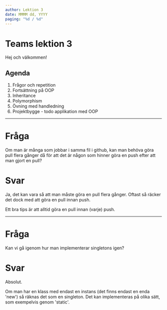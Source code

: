 ```yaml
---
author: Lektion 3 
date: MMMM dd, YYYY
paging: "%d / %d"
---
```


# Teams lektion 3

Hej och välkommen!

## Agenda

1. Frågor och repetition
2. Fortsättning på OOP
  1. Inheritance
  2. Polymorphism
3. Övning med handledning
4. Projektbygge - todo applikation med OOP

---

# Fråga

Om man är många som jobbar i samma fil i github, kan man behöva göra pull flera gånger då för att det är någon som hinner göra en push efter att man gjort en pull? 

# Svar

Ja, det kan vara så att man måste göra en pull flera gånger. Oftast så räcker det dock med att göra en pull innan push.

Ett bra tips är att alltid göra en pull innan (varje) push.

---

# Fråga

Kan vi gå igenom hur man implementerar singletons igen?

# Svar

Absolut.

Om man har en klass med endast en instans (det finns endast en enda 'new') så räknas det som en singleton. Det kan implementeras på olika sätt, som exempelvis genom 'static'.
